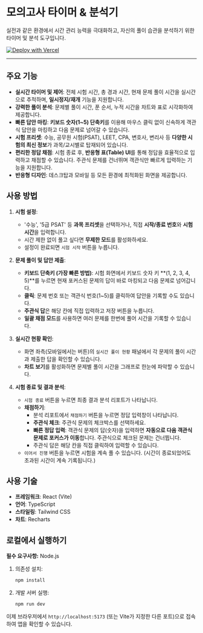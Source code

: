 # 모의고사 타이머 & 분석기

실전과 같은 환경에서 시간 관리 능력을 극대화하고, 자신의 풀이 습관을 분석하기 위한 타이머 및 분석 도구입니다.

[![Deploy with Vercel](https://vercel.com/button)]([https://vercel.com/new/clone?repository-url=https%3A%2F%2Fgithub.com%2Fcamem2442%2Fmock-exam-timer](https://mock-exam-timer-6okcaxiiw-camem2442s-projects.vercel.app))

---

## 주요 기능

- **실시간 타이머 및 제어**: 전체 시험 시간, 총 경과 시간, 현재 문제 풀이 시간을 실시간으로 추적하며, **일시정지/재개** 기능을 지원합니다.
- **강력한 풀이 분석**: 문제별 풀이 시간, 푼 순서, 누적 시간을 차트와 표로 시각화하여 제공합니다.
- **빠른 답안 마킹**: **키보드 숫자(1~5) 단축키**를 이용해 마우스 클릭 없이 신속하게 객관식 답안을 마킹하고 다음 문제로 넘어갈 수 있습니다.
- **시험 프리셋**: 수능, 공무원 시험(PSAT), LEET, CPA, 변호사, 변리사 등 **다양한 시험의 최신 정보**가 과목/교시별로 탑재되어 있습니다.
- **편리한 정답 채점**: 시험 종료 후, **반응형 표(Table) UI**를 통해 정답을 효율적으로 입력하고 채점할 수 있습니다. 주관식 문제를 건너뛰며 객관식만 빠르게 입력하는 기능을 지원합니다.
- **반응형 디자인**: 데스크탑과 모바일 등 모든 환경에 최적화된 화면을 제공합니다.


## 사용 방법

1.  **시험 설정**:
    -   '수능', '5급 PSAT' 등 **과목 프리셋**을 선택하거나, 직접 **시작/종료 번호**와 **시험 시간**을 입력합니다.
    -   시간 제한 없이 풀고 싶다면 **무제한 모드**를 활성화하세요.
    -   설정이 완료되면 `시험 시작` 버튼을 누릅니다.

2.  **문제 풀이 및 답안 제출**:
    -   **키보드 단축키 (가장 빠른 방법)**: 시험 화면에서 키보드 숫자 키 **(1, 2, 3, 4, 5)**를 누르면 현재 포커스된 문제의 답이 바로 마킹되고 다음 문제로 넘어갑니다.
    -   **클릭**: 문제 번호 또는 객관식 번호(1~5)를 클릭하여 답안을 기록할 수도 있습니다.
    -   **주관식 답**은 해당 칸에 직접 입력하고 저장 버튼을 누릅니다.
    -   **일괄 채점 모드**를 사용하면 여러 문제를 한번에 풀어 시간을 기록할 수 있습니다.

3.  **실시간 현황 확인**:
    -   화면 좌측(모바일에서는 버튼)의 `실시간 풀이 현황` 패널에서 각 문제의 풀이 시간과 제출한 답을 확인할 수 있습니다.
    -   **차트 보기**를 활성화하면 문제별 풀이 시간을 그래프로 한눈에 파악할 수 있습니다.

4.  **시험 종료 및 결과 분석**:
    -   `시험 종료` 버튼을 누르면 최종 결과 분석 리포트가 나타납니다.
    -   **채점하기**:
        -   분석 리포트에서 `채점하기` 버튼을 누르면 정답 입력창이 나타납니다.
        -   **주관식 체크**: 주관식 문제의 체크박스를 선택하세요.
        -   **빠른 정답 입력**: 객관식 문제의 답(숫자)을 입력하면 **자동으로 다음 객관식 문제로 포커스가 이동**합니다. 주관식으로 체크된 문제는 건너뜁니다.
        -   주관식 답은 해당 칸을 직접 클릭하여 입력할 수 있습니다.
    -   `이어서 진행` 버튼을 누르면 시험을 계속 풀 수 있습니다. (시간이 종료되었어도 초과된 시간이 계속 기록됩니다.)

## 사용 기술

- **프레임워크**: React (Vite)
- **언어**: TypeScript
- **스타일링**: Tailwind CSS
- **차트**: Recharts

## 로컬에서 실행하기

**필수 요구사항:** Node.js

1.  의존성 설치:
    ```bash
    npm install
    ```
2.  개발 서버 실행:
    ```bash
    npm run dev
    ```

이제 브라우저에서 `http://localhost:5173` (또는 Vite가 지정한 다른 포트)으로 접속하여 앱을 확인할 수 있습니다.
